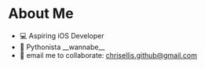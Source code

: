 # __About Me__
- 💻 Aspiring iOS Developer
- 🐍 Pythonista \_\_wannabe\_\_
- 📨 email me to collaborate: <chrisellis.github@gmail.com>
